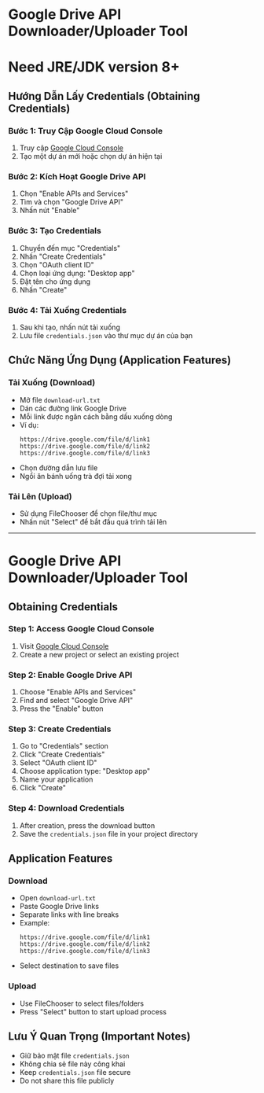 # Google Drive API Downloader/Uploader Tool
# Need JRE/JDK version 8+
## Hướng Dẫn Lấy Credentials (Obtaining Credentials)

### Bước 1: Truy Cập Google Cloud Console
1. Truy cập [Google Cloud Console](https://console.cloud.google.com/)
2. Tạo một dự án mới hoặc chọn dự án hiện tại

### Bước 2: Kích Hoạt Google Drive API
1. Chọn "Enable APIs and Services"
2. Tìm và chọn "Google Drive API"
3. Nhấn nút "Enable"

### Bước 3: Tạo Credentials
1. Chuyển đến mục "Credentials"
2. Nhấn "Create Credentials"
3. Chọn "OAuth client ID"
4. Chọn loại ứng dụng: "Desktop app"
5. Đặt tên cho ứng dụng
6. Nhấn "Create"

### Bước 4: Tải Xuống Credentials
1. Sau khi tạo, nhấn nút tải xuống
2. Lưu file `credentials.json` vào thư mục dự án của bạn

## Chức Năng Ứng Dụng (Application Features)

### Tải Xuống (Download)
- Mở file `download-url.txt`
- Dán các đường link Google Drive
- Mỗi link được ngăn cách bằng dấu xuống dòng
- Ví dụ:
  ```
  https://drive.google.com/file/d/link1
  https://drive.google.com/file/d/link2
  https://drive.google.com/file/d/link3
  ```
- Chọn đường dẫn lưu file
- Ngồi ăn bánh uống trà đợi tải xong

### Tải Lên (Upload)
- Sử dụng FileChooser để chọn file/thư mục
- Nhấn nút "Select" để bắt đầu quá trình tải lên

---

# Google Drive API Downloader/Uploader Tool
## Obtaining Credentials

### Step 1: Access Google Cloud Console
1. Visit [Google Cloud Console](https://console.cloud.google.com/)
2. Create a new project or select an existing project

### Step 2: Enable Google Drive API
1. Choose "Enable APIs and Services"
2. Find and select "Google Drive API"
3. Press the "Enable" button

### Step 3: Create Credentials
1. Go to "Credentials" section
2. Click "Create Credentials"
3. Select "OAuth client ID"
4. Choose application type: "Desktop app"
5. Name your application
6. Click "Create"

### Step 4: Download Credentials
1. After creation, press the download button
2. Save the `credentials.json` file in your project directory

## Application Features

### Download
- Open `download-url.txt`
- Paste Google Drive links
- Separate links with line breaks
- Example:
  ```
  https://drive.google.com/file/d/link1
  https://drive.google.com/file/d/link2
  https://drive.google.com/file/d/link3
  ```
- Select destination to save files

### Upload
- Use FileChooser to select files/folders
- Press "Select" button to start upload process

## Lưu Ý Quan Trọng (Important Notes)
- Giữ bảo mật file `credentials.json`
- Không chia sẻ file này công khai
- Keep `credentials.json` file secure
- Do not share this file publicly
